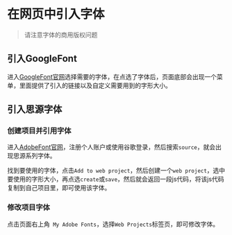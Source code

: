 # 在网页中引入字体

> 请注意字体的商用版权问题

## 引入GoogleFont

进入[GoogleFont官网](https://fonts.google.com/)选择需要的字体，在点选了字体后，页面底部会出现一个菜单，里面提供了引入的链接以及自定义需要用到的字形大小。



## 引入思源字体

### 创建项目并引用字体

进入[AdobeFont官网](https://fonts.adobe.com/)，注册个人账户或使用谷歌登录，然后搜索`source`，就会出现思源系列字体。

找到要使用的字体，点击`Add to web project`，然后创建一个`web project`，选中要使用的字形大小，再点选`create`或`save`，然后就会返回一段js代码，将该js代码复制到自己项目里，即可使用该字体。

### 修改项目字体

点击页面右上角` My Adobe Fonts`，选择`Web Projects`标签页，即可修改字体。

